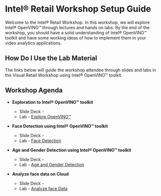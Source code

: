 # Intel® Retail Workshop Setup Guide
Welcome to the Intel® Retail Workshop. In this workshop, we will explore Intel® OpenVINO™ through lectures and hands on labs. By the end of the workshop, you should have a solid understanding of Intel® OpenVINO™ toolkit and have some working ideas of how to implement them in your video analytics applications.
## How Do I Use the Lab Material
The links below will guide the workshop attendee through slides and labs in the Visual Retail Workshop using Intel® OpenVINO™ toolkit.

## Workshop Agenda
* **Exploration to Intel® OpenVINO™ toolkit**
    - Slide Deck -
    - Lab - [Explore OpenVINO™](./Explore_OpenVINO.md)


* **Face Detection using Intel® OpenVINO™ toolkit**
  - Slide Deck -
  - Lab - [Face Detection](./Face_detection.md)


* **Age and Gender Detection using Intel® OpenVINO™ toolkit**
  - Slide Deck -
  - Lab - [Age and Gender Detection](./Age_Gender_Detection.md)


* **Analyze face data on Cloud**
    - Slide Deck -
    - Lab - [Analyze face Data](./Analyse_face_data_on_cloud.md)
